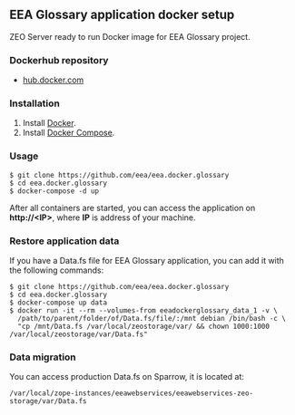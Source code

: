 ## EEA Glossary application docker setup

ZEO Server ready to run Docker image for EEA Glossary project.

### Dockerhub repository
- [hub.docker.com](https://registry.hub.docker.com/u/eeacms/glossary-zeoserver)

### Installation
1. Install [Docker](https://www.docker.com/).
2. Install [Docker Compose](https://docs.docker.com/compose/).

### Usage

    $ git clone https://github.com/eea/eea.docker.glossary
    $ cd eea.docker.glossary
    $ docker-compose -d up

After all containers are started, you can access the application on **http://\<IP\>**, where **IP** is address of your machine.

### Restore application data
If you have a Data.fs file for EEA Glossary application, you can add it with the following commands:

    $ git clone https://github.com/eea/eea.docker.glossary
    $ cd eea.docker.glossary
    $ docker-compose up data
    $ docker run -it --rm --volumes-from eeadockerglossary_data_1 -v \
      /path/to/parent/folder/of/Data.fs/file/:/mnt debian /bin/bash -c \
      "cp /mnt/Data.fs /var/local/zeostorage/var/ && chown 1000:1000 /var/local/zeostorage/var/Data.fs"

### Data migration
You can access production Data.fs on Sparrow, it is located at:

    /var/local/zope-instances/eeawebservices/eeawebservices-zeo-storage/var/Data.fs
